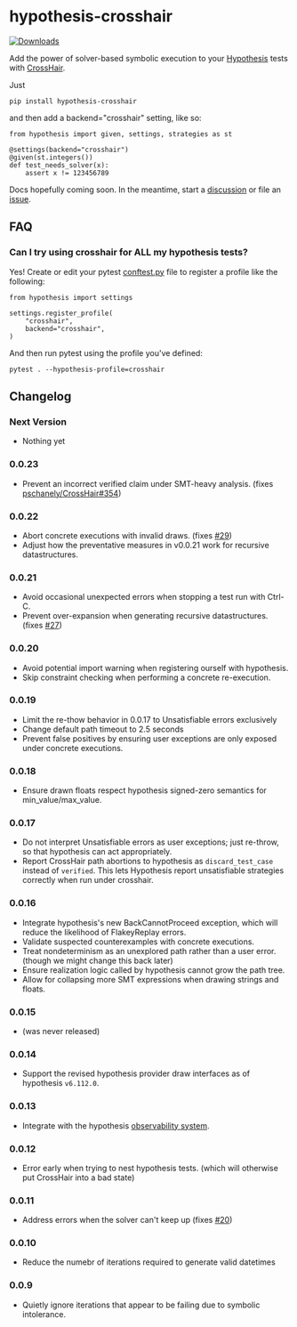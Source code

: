 # hypothesis-crosshair

[![Downloads](https://pepy.tech/badge/hypothesis-crosshair)](https://pepy.tech/project/hypothesis-crosshair)


Add the power of solver-based symbolic execution to your
[Hypothesis](https://hypothesis.readthedocs.io/en/latest/index.html)
tests with
[CrossHair](https://github.com/pschanely/CrossHair).

Just 
```
pip install hypothesis-crosshair
```

and then add a backend="crosshair" setting, like so:

```
from hypothesis import given, settings, strategies as st

@settings(backend="crosshair")
@given(st.integers())
def test_needs_solver(x):
    assert x != 123456789
```


Docs hopefully coming soon. In the meantime, start a
[discussion](https://github.com/pschanely/hypothesis-crosshair/discussions)
or file an [issue](https://github.com/pschanely/hypothesis-crosshair/issues).


## FAQ

### Can I try using crosshair for ALL my hypothesis tests?

Yes! Create or edit your pytest
[conftest.py](https://docs.pytest.org/en/7.1.x/reference/fixtures.html#conftest-py-sharing-fixtures-across-multiple-files)
file to register a profile like the following:

```
from hypothesis import settings

settings.register_profile(
    "crosshair",
    backend="crosshair",
)
```

And then run pytest using the profile you've defined:
```
pytest . --hypothesis-profile=crosshair 
```


## Changelog

### Next Version
* Nothing yet

### 0.0.23
* Prevent an incorrect verified claim under SMT-heavy analysis.
  (fixes [pschanely/CrossHair#354](https://github.com/pschanely/CrossHair/issues/354))

### 0.0.22
* Abort concrete executions with invalid draws.
  (fixes [#29](https://github.com/pschanely/hypothesis-crosshair/issues/29))
* Adjust how the preventative measures in v0.0.21 work for recursive datastructures.

### 0.0.21
* Avoid occasional unexpected errors when stopping a test run with Ctrl-C.
* Prevent over-expansion when generating recursive datastructures. (fixes [#27](https://github.com/pschanely/hypothesis-crosshair/issues/27))

### 0.0.20
* Avoid potential import warning when registering ourself with hypothesis.
* Skip constraint checking when performing a concrete re-execution.

### 0.0.19
* Limit the re-thow behavior in 0.0.17 to Unsatisfiable errors exclusively
* Change default path timeout to 2.5 seconds
* Prevent false positives by ensuring user exceptions are only exposed under concrete executions.

### 0.0.18
* Ensure drawn floats respect hypothesis signed-zero semantics for min_value/max_value.

### 0.0.17
* Do not interpret Unsatisfiable errors as user exceptions; just re-throw, so that hypothesis can act appropriately.
* Report CrossHair path abortions to hypothesis as `discard_test_case` instead of `verified`.
  This lets Hypothesis report unsatisfiable strategies correctly when run under crosshair.

### 0.0.16
* Integrate hypothesis's new BackCannotProceed exception, which will reduce the likelihood of FlakeyReplay errors.
* Validate suspected counterexamples with concrete executions.
* Treat nondeterminism as an unexplored path rather than a user error. (though we might change this back later)
* Ensure realization logic called by hypothesis cannot grow the path tree.
* Allow for collapsing more SMT expressions when drawing strings and floats.

### 0.0.15
* (was never released)

### 0.0.14
* Support the revised hypothesis provider draw interfaces as of hypothesis `v6.112.0`.

### 0.0.13
* Integrate with the hypothesis [observability system](https://hypothesis.readthedocs.io/en/latest/observability.html).

### 0.0.12
* Error early when trying to nest hypothesis tests. (which will otherwise put CrossHair into a bad state)

### 0.0.11
* Address errors when the solver can't keep up (fixes [#20](https://github.com/pschanely/hypothesis-crosshair/issues/20))

### 0.0.10
* Reduce the numebr of iterations required to generate valid datetimes

### 0.0.9
* Quietly ignore iterations that appear to be failing due to symbolic intolerance.

